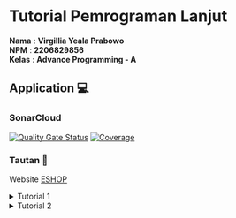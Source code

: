 # Tutorial Pemrograman Lanjut 
**Nama** : **Virgillia Yeala Prabowo** <br/>
**NPM** : **2206829856** <br/>
**Kelas** : **Advance Programming - A**

## Application 💻
### SonarCloud
[![Quality Gate Status](https://sonarcloud.io/api/project_badges/measure?project=irgilliayeala_eshop&metric=alert_status)](https://sonarcloud.io/summary/new_code?id=irgilliayeala_eshop)
[![Coverage](https://sonarcloud.io/api/project_badges/measure?project=irgilliayeala_eshop&metric=coverage)](https://sonarcloud.io/summary/new_code?id=irgilliayeala_eshop)

### Tautan 🔗
Website [ESHOP](https://eshop-yeala-yela.koyeb.app/)

<details>
<summary>Tutorial 1</summary>
  
## Reflection 1
Dalam mengembangkan fitur delete dan edit, saya dengan senang hati melaporkan bahwa implementasi kode saya memenuhi standar clean code yang telah dipelajari sebelumnya. Dari penamaan efisien hingga penanganan kesalahan yang tepat, fokus saya adalah menciptakan kode yang mudah dipahami dan dipelihara.

Namun, selama pengembangan fitur delete, saya menghadapi tantangan terkait integrasi anotasi `@DeleteMapping` pada controller dengan Thymeleaf. Meskipun saya telah menambahkan atribut `th:method="delete"` pada HTML, Thymeleaf sulit mendeteksi metode DELETE karena kebanyakan mendukung hanya GET dan POST.

Setelah penyelidikan lebih lanjut, saya menyadari bahwa Thymeleaf sebenarnya mendukung berbagai metode HTTP, termasuk DELETE. Tantangan yang saya hadapi lebih terkait dengan konfigurasi server dan kontroler Spring. Saya menemukan solusi dengan menambahkan konfigurasi `spring.mvc.hiddenmethod.filter.enabled=true` di berkas `application.properties`, meskipun penting untuk memastikan server dan kontroler mendukung metode DELETE secara benar.

## Reflection 2
Setelah menulis unit test, saya merasa sebagian besar lebih tenang dan percaya diri dengan hasilnya, sekitar 70%. Namun, ada sekitar 30% dari perasaan saya yang masih meragukan bahwa unit test yang sudah saya kerjakan mungkin belum cukup untuk memverifikasi program dengan sempurna. Saya menyadari bahwa tidak ada jumlah unit test yang pasti harus dibuat dalam sebuah kelas, dan walaupun saya telah mempelajari tentang code coverage, memiliki 100% code coverage pun tidak menjamin bahwa tidak akan ada bug atau kesalahan dalam kode. Meskipun demikian, tingkat code coverage yang tinggi tetap merupakan indikator yang baik untuk kualitas kode, meskipun masih perlu dipertimbangkan dengan cermat.

Setelah saya meninjau kode dari file `CreateProductFunctionalTest.java` yang telah saya kerjakan, saya menyadari bahwa ada beberapa bagian yang kurang menerapkan prinsip clean code. Salah satu contohnya adalah adanya duplikasi kode dalam metode `simulation_createProduct_isCorrect()`, di mana logika yang sama diulang beberapa kali. Hal ini dapat menyebabkan kesulitan dalam pemeliharaan kode, karena jika ada perubahan pada setup atau variabel instance, kita harus memperbarui semua tempat di mana kode tersebut diduplikasi. Solusinya mungkin adalah dengan mengekstrak bagian-bagian tersebut ke dalam metode bantuan yang dapat digunakan kembali, sehingga dapat mengurangi duplikasi kode dan membuat kode menjadi lebih bersih dan mudah dipelihara. Dengan cara ini, kita dapat meningkatkan kebersihan dan kualitas kode serta mempermudah pemeliharaan kode di masa mendatang.

</details>

<details>
<summary>Tutorial 2</summary>

## Reflection 1
Selama proses deployment ke branch utama, saya menghadapi masalah dengan kualitas kode yang menyebabkan kesalahan pada aplikasi web setelah di-deploy. Kesalahan yang muncul adalah "WhiteLabel Error Page", yang menunjukkan ada masalah dengan pemetaan controller di aplikasi. Setelah investigasi lebih lanjut melalui log dan event di platform PaaS koyeb.com, saya menemukan bahwa masalah tersebut disebabkan oleh sistem file yang bersifat case-sensitive, yang tidak konsisten dengan penamaan file controller untuk halaman produk dan beranda.

Mengingat pentingnya penamaan file yang konsisten dalam pengembangan aplikasi, terutama ketika bekerja dengan sistem yang case-sensitive, strategi yang saya ambil adalah melakukan normalisasi penamaan file. Saya memastikan bahwa semua referensi ke file dalam kode sumber mengikuti konvensi yang sama dan konsisten dalam penggunaan huruf besar dan kecil. Setelah menyesuaikan penamaan file yang case-sensitive tersebut, saya melakukan commit perubahan ini dan mengepush ulang ke branch utama.
  
## Reflection 2
Melalui pengalaman langsung saya dalam menerapkan `CI/CD` di kelas, serta evaluasi mendalam terhadap modul tutorial yang diberikan, saya memiliki keyakinan bahwa alur kerja CI/CD yang saya rancang sudah diimplementasikan dengan efektif. Berikut alasan saya :

1. Setiap perubahan kode yang saya commit dan push ke branch di repositori, langsung dilakukan *suite tes* secara otomatis . Hal ini memastikan kode yang terintegrasi tidak terdapat kesalahan atau error, sehingga mengurangi risiko masalah pada *base code* yang ada.

2. Keberadaan *pipeline deployment* membantu perubahan yang berhasil melewati tes otomatis segera diterapkan ke lingkungan produksi, termasuk penerapan skor dan analisis kualitas kode melalui **SonarCloud**. Selain itu, layanan PaaS seperti **Koyeb** juga terintegrasi ke dalam alur kerja ini, menandakan bahwa implementasi saya mencakup aspek-aspek penting dari *delivery code* hingga ke tahap produksi.

3. Proses *deployment* ke platform PaaS **Koyeb** memungkinkan rilis fitur baru yang lancar tanpa perlu melakukan konfigurasi atau perbaikan yang rumit secara manual.

Semua ini menegaskan bahwa kami telah berhasil mengadopsi prinsip-prinsip CI/CD dengan baik, memastikan bahwa aplikasi kami dapat berkembang secara dinamis dan responsif terhadap perubahan kebutuhan pengembangan serta ekspektasi pengguna.

</details>

